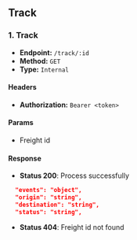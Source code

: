 ## Track

### 1. Track

- **Endpoint:** `/track/:id`
- **Method:** `GET`
- **Type:** `Internal`

#### Headers
- **Authorization:** `Bearer <token>`

#### Params
- Freight id

#### Response
- **Status 200**: Process successfully
```json
  "events": "object",
  "origin": "string",
  "destination": "string",
  "status": "string",
```
- **Status 404**: Freight id not found